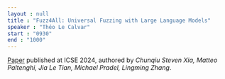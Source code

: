 ```yaml
---
layout : null
title : "Fuzz4All: Universal Fuzzing with Large Language Models"
speaker : "Théo Le Calvar"
start : "0930"
end : "1000"
---
```


[Paper](https://arxiv.org/abs/2308.04748) published at ICSE 2024, authored by _Chunqiu Steven Xia, Matteo Paltenghi, Jia Le Tian, Michael Pradel, Lingming Zhang_.